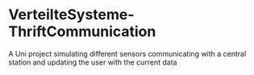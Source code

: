 # VerteilteSysteme-ThriftCommunication
A Uni project simulating different sensors communicating with a central station and updating the user with the current data
